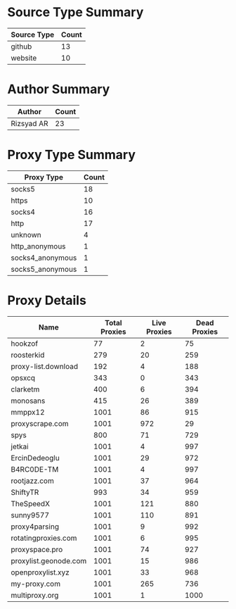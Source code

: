 # Source Type Summary

| Source Type | Count |
|-------------|-------|
| github | 13 |
| website | 10 |


# Author Summary

| Author | Count |
|--------|-------|
| Rizsyad AR | 23 |


# Proxy Type Summary

| Proxy Type | Count |
|------------|-------|
| socks5 | 18 |
| https | 10 |
| socks4 | 16 |
| http | 17 |
| unknown | 4 |
| http_anonymous | 1 |
| socks4_anonymous | 1 |
| socks5_anonymous | 1 |


# Proxy Details

| Name | Total Proxies | Live Proxies | Dead Proxies |
|------|---------------|--------------|---------------|
| hookzof | 77 | 2 | 75 |
| roosterkid | 279 | 20 | 259 |
| proxy-list.download | 192 | 4 | 188 |
| opsxcq | 343 | 0 | 343 |
| clarketm | 400 | 6 | 394 |
| monosans | 415 | 26 | 389 |
| mmppx12 | 1001 | 86 | 915 |
| proxyscrape.com | 1001 | 972 | 29 |
| spys | 800 | 71 | 729 |
| jetkai | 1001 | 4 | 997 |
| ErcinDedeoglu | 1001 | 29 | 972 |
| B4RC0DE-TM | 1001 | 4 | 997 |
| rootjazz.com | 1001 | 37 | 964 |
| ShiftyTR | 993 | 34 | 959 |
| TheSpeedX | 1001 | 121 | 880 |
| sunny9577 | 1001 | 110 | 891 |
| proxy4parsing | 1001 | 9 | 992 |
| rotatingproxies.com | 1001 | 6 | 995 |
| proxyspace.pro | 1001 | 74 | 927 |
| proxylist.geonode.com | 1001 | 15 | 986 |
| openproxylist.xyz | 1001 | 33 | 968 |
| my-proxy.com | 1001 | 265 | 736 |
| multiproxy.org | 1001 | 1 | 1000 |
